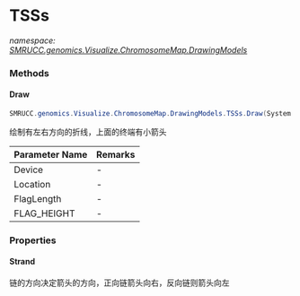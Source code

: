 ﻿# TSSs
_namespace: [SMRUCC.genomics.Visualize.ChromosomeMap.DrawingModels](./index.md)_





### Methods

#### Draw
```csharp
SMRUCC.genomics.Visualize.ChromosomeMap.DrawingModels.TSSs.Draw(System.Drawing.Graphics,System.Drawing.Point,System.Int32,System.Int32)
```
绘制有左右方向的折线，上面的终端有小箭头

|Parameter Name|Remarks|
|--------------|-------|
|Device|-|
|Location|-|
|FlagLength|-|
|FLAG_HEIGHT|-|



### Properties

#### Strand
链的方向决定箭头的方向，正向链箭头向右，反向链则箭头向左
